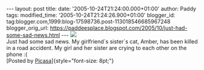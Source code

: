 \-\-- layout: post title: date: \'2005-10-24T21:24:00.000+01:00\'
author: Paddy tags: modified\_time: \'2005-10-24T21:24:26.900+01:00\'
blogger\_id: tag:blogger.com,1999:blog-17598736.post-113018546685967248
blogger\_orig\_url:
https://paddeesplace.blogspot.com/2005/10/just-had-some-sad-news.html
\-\--
[![](https://photos1.blogger.com/img/144/8245/320/2005_1023Image0129.jpg)](https://photos1.blogger.com/img/144/8245/640/2005_1023Image0129.jpg)\
Just had some sad news. My girlfriend\`s sister\`s cat, Amber, has been
killed in a road accident. My girl and her sister are crying to each
other on the phone :(\
[Posted by
[Picasa](https://picasa.google.com/blogger/)]{style="font-size: 8pt;"}
